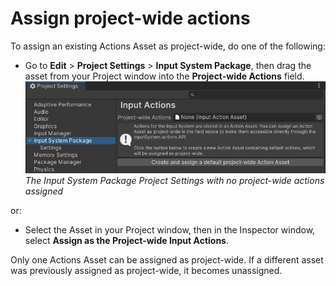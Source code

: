 # Assign project-wide actions

To assign an existing Actions Asset as project-wide, do one of the following:

- Go to **Edit** > **Project Settings** > **Input System Package**, then drag the asset from your Project window into the **Project-wide Actions** field.
![image alt text](./Images/InputSettingsNoProjectWideAsset.png)</br>
*The Input System Package Project Settings with no project-wide actions assigned*

or:

- Select the Asset in your Project window, then in the Inspector window, select **Assign as the Project-wide Input Actions**.


Only one Actions Asset can be assigned as project-wide. If a different asset was previously assigned as project-wide, it becomes unassigned.